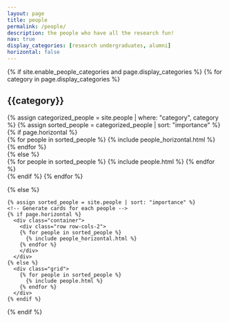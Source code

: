 ```yaml
---
layout: page
title: people
permalink: /people/
description: the people who have all the research fun!
nav: true
display_categories: [research undergraduates, alumni]
horizontal: false
---
```

<div class="people">
  {% if site.enable_people_categories and page.display_categories %}
  <!-- Display categorized people -->
    {% for category in page.display_categories %}
      <h2 class="category">{{category}}</h2>
      {% assign categorized_people = site.people | where: "category", category %}
      {% assign sorted_people = categorized_people | sort: "importance" %}
      <!-- Generate cards for each people -->
      {% if page.horizontal %}
        <div class="container">
          <div class="row row-cols-2">
          {% for people in sorted_people %}
            {% include people_horizontal.html %}
          {% endfor %}
          </div>
        </div>
      {% else %}
        <div class="grid">
          {% for people in sorted_people %}
            {% include people.html %}
          {% endfor %}
        </div>
      {% endif %}
    {% endfor %}

  {% else %}
  <!-- Display people without categories -->
    {% assign sorted_people = site.people | sort: "importance" %}
    <!-- Generate cards for each people -->
    {% if page.horizontal %}
      <div class="container">
        <div class="row row-cols-2">
        {% for people in sorted_people %}
          {% include people_horizontal.html %}
        {% endfor %}
        </div>
      </div>
    {% else %}
      <div class="grid">
        {% for people in sorted_people %}
          {% include people.html %}
        {% endfor %}
      </div>
    {% endif %}

  {% endif %}

</div>
